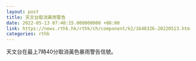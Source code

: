 ```yaml
---
layout: post
title: 天文台取消黃雨警告
date: 2022-05-13 07:40:15.000000000 +08:00
link: https://news.rthk.hk/rthk/ch/component/k2/1648326-20220513.htm
categories: rthk
---
```


天文台在最上7時40分取消黃色暴雨警告信號。
